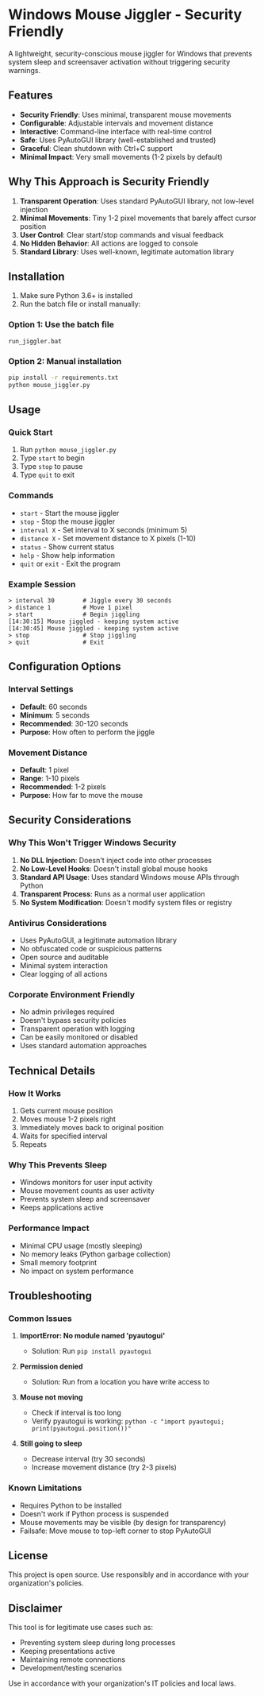 # Windows Mouse Jiggler - Security Friendly

A lightweight, security-conscious mouse jiggler for Windows that prevents system sleep and screensaver activation without triggering security warnings.

## Features

- **Security Friendly**: Uses minimal, transparent mouse movements
- **Configurable**: Adjustable intervals and movement distance
- **Interactive**: Command-line interface with real-time control
- **Safe**: Uses PyAutoGUI library (well-established and trusted)
- **Graceful**: Clean shutdown with Ctrl+C support
- **Minimal Impact**: Very small movements (1-2 pixels by default)

## Why This Approach is Security Friendly

1. **Transparent Operation**: Uses standard PyAutoGUI library, not low-level injection
2. **Minimal Movements**: Tiny 1-2 pixel movements that barely affect cursor position
3. **User Control**: Clear start/stop commands and visual feedback
4. **No Hidden Behavior**: All actions are logged to console
5. **Standard Library**: Uses well-known, legitimate automation library

## Installation

1. Make sure Python 3.6+ is installed
2. Run the batch file or install manually:

### Option 1: Use the batch file

```batch
run_jiggler.bat
```

### Option 2: Manual installation

```bash
pip install -r requirements.txt
python mouse_jiggler.py
```

## Usage

### Quick Start

1. Run `python mouse_jiggler.py`
2. Type `start` to begin
3. Type `stop` to pause
4. Type `quit` to exit

### Commands

- `start` - Start the mouse jiggler
- `stop` - Stop the mouse jiggler
- `interval X` - Set interval to X seconds (minimum 5)
- `distance X` - Set movement distance to X pixels (1-10)
- `status` - Show current status
- `help` - Show help information
- `quit` or `exit` - Exit the program

### Example Session

```
> interval 30        # Jiggle every 30 seconds
> distance 1         # Move 1 pixel
> start              # Begin jiggling
[14:30:15] Mouse jiggled - keeping system active
[14:30:45] Mouse jiggled - keeping system active
> stop               # Stop jiggling
> quit               # Exit
```

## Configuration Options

### Interval Settings

- **Default**: 60 seconds
- **Minimum**: 5 seconds
- **Recommended**: 30-120 seconds
- **Purpose**: How often to perform the jiggle

### Movement Distance

- **Default**: 1 pixel
- **Range**: 1-10 pixels
- **Recommended**: 1-2 pixels
- **Purpose**: How far to move the mouse

## Security Considerations

### Why This Won't Trigger Windows Security

1. **No DLL Injection**: Doesn't inject code into other processes
2. **No Low-Level Hooks**: Doesn't install global mouse hooks
3. **Standard API Usage**: Uses standard Windows mouse APIs through Python
4. **Transparent Process**: Runs as a normal user application
5. **No System Modification**: Doesn't modify system files or registry

### Antivirus Considerations

- Uses PyAutoGUI, a legitimate automation library
- No obfuscated code or suspicious patterns
- Open source and auditable
- Minimal system interaction
- Clear logging of all actions

### Corporate Environment Friendly

- No admin privileges required
- Doesn't bypass security policies
- Transparent operation with logging
- Can be easily monitored or disabled
- Uses standard automation approaches

## Technical Details

### How It Works

1. Gets current mouse position
2. Moves mouse 1-2 pixels right
3. Immediately moves back to original position
4. Waits for specified interval
5. Repeats

### Why This Prevents Sleep

- Windows monitors for user input activity
- Mouse movement counts as user activity
- Prevents system sleep and screensaver
- Keeps applications active

### Performance Impact

- Minimal CPU usage (mostly sleeping)
- No memory leaks (Python garbage collection)
- Small memory footprint
- No impact on system performance

## Troubleshooting

### Common Issues

1. **ImportError: No module named 'pyautogui'**

   - Solution: Run `pip install pyautogui`

2. **Permission denied**

   - Solution: Run from a location you have write access to

3. **Mouse not moving**

   - Check if interval is too long
   - Verify pyautogui is working: `python -c "import pyautogui; print(pyautogui.position())"`

4. **Still going to sleep**
   - Decrease interval (try 30 seconds)
   - Increase movement distance (try 2-3 pixels)

### Known Limitations

- Requires Python to be installed
- Doesn't work if Python process is suspended
- Mouse movements may be visible (by design for transparency)
- Failsafe: Move mouse to top-left corner to stop PyAutoGUI

## License

This project is open source. Use responsibly and in accordance with your organization's policies.

## Disclaimer

This tool is for legitimate use cases such as:

- Preventing system sleep during long processes
- Keeping presentations active
- Maintaining remote connections
- Development/testing scenarios

Use in accordance with your organization's IT policies and local laws.
